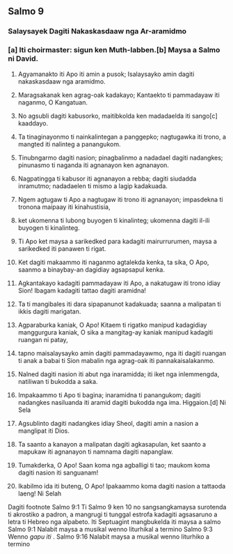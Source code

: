 Salmo 9
-------

### Salaysayek Dagiti Nakaskasdaaw nga Ar-aramidmo

### [a] Iti choirmaster: sigun ken Muth-labben.[b] Maysa a Salmo ni David.

1. Agyamanakto iti Apo iti amin a pusok;
   Isalaysayko amin dagiti nakaskasdaaw nga aramidmo.
2. Maragsakanak ken agrag-oak kadakayo;
   Kantaekto ti pammadayaw iti naganmo, O Kangatuan.

3. No agsubli dagiti kabusorko, maitibkolda ken madadaelda iti sango[c] kaaddayo.
4. Ta tinaginayonmo ti nainkalintegan a panggepko;
   nagtugawka iti trono, a mangted iti nalinteg a panangukom.

5. Tinubngarmo dagiti nasion; pinagbalinmo a nadadael dagiti nadangkes;
   pinunasmo ti naganda iti agnanayon ken agnanayon.
6. Nagpatingga ti kabusor iti agnanayon a rebba;
   dagiti siudadda inramutmo;
   nadadaelen ti mismo a lagip kadakuada.

7. Ngem agtugaw ti Apo a nagtugaw iti trono iti agnanayon;
   impasdekna ti tronona maipaay iti kinahustisia,
8. ket ukomenna ti lubong buyogen ti kinalinteg;
   ukomenna dagiti il-ili buyogen ti kinalinteg.

9. Ti Apo ket maysa a sarikedked para kadagiti mairurrurumen, maysa a sarikedked iti panawen ti rigat.
10. Ket dagiti makaammo iti naganmo agtalekda kenka, ta sika, O Apo, saanmo a binaybay-an dagidiay agsapsapul kenka.

11. Agkantakayo kadagiti pammadayaw iti Apo, a nakatugaw iti trono idiay Sion!
    Ibagam kadagiti tattao dagiti aramidna!
12. Ta ti mangibales iti dara sipapanunot kadakuada;
    saanna a malipatan ti ikkis dagiti marigatan.

13. Agparaburka kaniak, O Apo!
    Kitaem ti rigatko manipud kadagidiay manggurgura kaniak, O sika a mangitag-ay kaniak manipud kadagiti ruangan ni patay,
14. tapno maisalaysayko amin dagiti pammadayawmo, nga iti
    dagiti ruangan ti anak a babai ti Sion mabalin nga agrag-oak iti pannakaisalakanmo.

15. Nalned dagiti nasion iti abut nga inaramidda;
    iti iket nga inlemmengda, natiliwan ti bukodda a saka.
16. Impakaammo ti Apo ti bagina; inaramidna ti panangukom;
    dagiti nadangkes nasiluanda iti aramid dagiti bukodda nga ima. Higgaion.[d] Ni Sela

17. Agsublinto dagiti nadangkes idiay Sheol, dagiti amin a nasion a manglipat iti Dios.

18. Ta saanto a kanayon a malipatan dagiti agkasapulan, ket saanto a mapukaw iti agnanayon ti namnama dagiti napanglaw.

19. Tumakderka, O Apo! Saan koma nga agballigi ti tao;
    maukom koma dagiti nasion iti sanguanam!
20. Ikabilmo ida iti buteng, O Apo!
    Ipakaammo koma dagiti nasion a tattaoda laeng! Ni Selah

Dagiti footnote
Salmo 9:1 Ti Salmo 9 ken 10 no sangsangkamaysa surotenda ti akrostiko a padron, a mangrugi ti tunggal estrofa kadagiti agsasaruno a letra ti Hebreo nga alpabeto. Iti Septuagint mangbukelda iti maysa a salmo
Salmo 9:1 Nalabit maysa a musikal wenno liturhikal a termino
Salmo 9:3 Wenno *gapu iti* .
Salmo 9:16 Nalabit maysa a musikal wenno liturhiko a termino